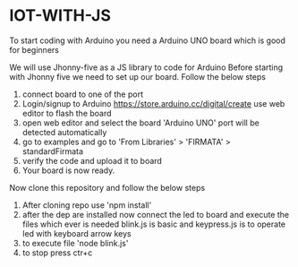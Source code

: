 # IOT-WITH-JS

To start coding with Arduino you need a Arduino UNO board which is good for beginners

We will use Jhonny-five as a JS library to code for Arduino
Before starting with Jhonny five we need to set up our board. Follow the below steps
1. connect board to one of the port
2. Login/signup to Arduino https://store.arduino.cc/digital/create use web editor to flash the board
3. open web editor and select the board 'Arduino UNO' port will be detected automatically
4. go to examples and go to 'From Libraries' > 'FIRMATA' > standardFirmata
5. verify the code and upload it to board
6. Your board is now ready.

Now clone this repository and follow the below steps
1. After cloning repo use 'npm install'
2. after the dep are installed now connect the led to board and execute the files which ever is needed
blink.js is basic and keypress.js is to operate led with keyboard arrow keys
3. to execute file 'node blink.js'
4. to stop press ctr+c
